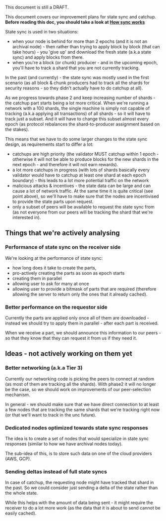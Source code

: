 This document is still a DRAFT.



This document covers our improvement plans for state sync and catchup.
**Before reading this doc, you should take a look at [How sync works](../how/sync.md)**



State sync is used in two situations:
* when your node is behind for more than 2 epochs (and it is not an archival node) - then rather than trying to apply block by block (that can take hours) - you 'give up' and download the fresh state (a.k.a state sync) and apply blocks from there.
* when you're a block (or chunk) producer - and in the upcoming epoch, you'll have to track a shard that you are not currently tracking.

In the past (and currently) - the state sync was mostly used in the first scenario (as all block & chunk producers had to track all the shards for security reasons - so they didn't actually have to do catchup at all).

As we progress towards phase 2 and keep increasing number of shards - the catchup part starts being a lot more critical. When we're running a network with a 100 shards, the single machine is simply not capable of tracking (a.k.a applying all transactions) of all shards - so it will have to track just a subset. And it will have to change this subset almost every epoch (as protocol rebalances the shard-to-producer assignment based on the stakes).

This means that we have to do some larger changes to the state sync design, as requirements start to differ a lot:
* catchups are high priority (the validator MUST catchup within 1 epoch - otherwise it will not be able to produce blocks for the new shards in the next epoch - and therefore it will not earn rewards).
* a lot more catchups in progress (with lots of shards basically every validator would have to catchup at least one shard at each epoch boundary) - this leads to a lot more potential traffic on the network
* malicious attacks & incentives - the state data can be large and can cause a lot of network traffic. At the same time it is quite critical (see point above), so we'll have to make sure that the nodes are incentivised to provide the state parts upon request.
* only a subset of peers will be available to request the state sync from (as not everyone from our peers will be tracking the shard that we're interested in).


## Things that we're actively analysing

### Performance of state sync on the receiver side
We're looking at the performance of state sync:
* how long does it take to create the parts,
* pro-actively creating the parts as soon as epoch starts
* creating them in parallel
* allowing user to ask for many at once
* allowing user to provide a bitmask of parts that are required (therefore allowing the server to return only the ones that it already cached).

### Better performance on the requestor side

Currently the parts are applied only once all of them are downloaded - instead we should try to apply them in parallel - after each part is received.

When we receive a part, we should announce this information to our peers - so that they know that they can request it from us if they need it.

## Ideas - not actively working on them yet

### Better networking (a.k.a Tier 3)
Currently our networking code is picking the peers to connect at random (as most of them are tracking all the shards). With phase2 it will no longer be the case, so we should work on improvements of our peer-selection mechanism.

In general - we should make sure that we have direct connection to at least a few nodes that are tracking the same shards that we're tracking right now (or that we'll want to track in the unc future).

### Dedicated nodes optimized towards state sync responses
The idea is to create a set of nodes that would specialize in state sync responses (similar to how we have archival nodes today).

The sub-idea of this, is to store such data on one of the cloud providers (AWS, GCP).

### Sending deltas instead of full state syncs
In case of catchup, the requesting node might have tracked that shard in the past. So we could consider just sending a delta of the state rather than the whole state.

While this helps with the amount of data being sent - it might require the receiver to do a lot more work (as the data that it is about to send cannot be easily cached).



